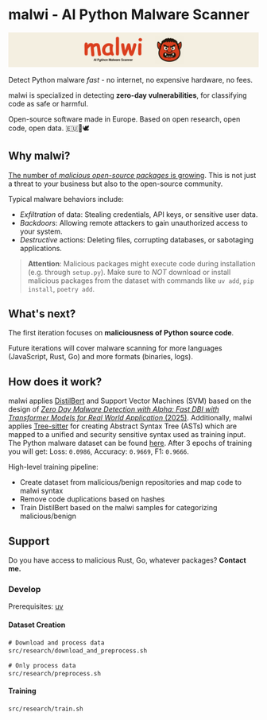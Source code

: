 # malwi - AI Python Malware Scanner

<img src="malwi-logo.png" alt="Logo">

Detect Python malware _fast_ - no internet, no expensive hardware, no fees.

malwi is specialized in detecting **zero-day vulnerabilities**, for classifying code as safe or harmful. 

Open-source software made in Europe.
Based on open research, open code, open data.
 🇪🇺🤘🕊️

## Why malwi?

[The number of _malicious open-source packages_ is growing](https://arxiv.org/pdf/2404.04991). This is not just a threat to your business but also to the open-source community.

Typical malware behaviors include:

- _Exfiltration_ of data: Stealing credentials, API keys, or sensitive user data.
- _Backdoors_: Allowing remote attackers to gain unauthorized access to your system.
- _Destructive_ actions: Deleting files, corrupting databases, or sabotaging applications.

> **Attention**: Malicious packages might execute code during installation (e.g. through `setup.py`). 
Make sure to *NOT* download or install malicious packages from the dataset with commands like `uv add`, `pip install`, `poetry add`.

## What's next?

The first iteration focuses on **maliciousness of Python source code**.

Future iterations will cover malware scanning for more languages (JavaScript, Rust, Go) and more formats (binaries, logs).

## How does it work?

malwi applies [DistilBert](https://huggingface.co/docs/transformers/model_doc/distilbert) and Support Vector Machines (SVM) based on the design of [_Zero Day Malware Detection with Alpha: Fast DBI with Transformer Models for Real World Application_ (2025)](https://arxiv.org/pdf/2504.14886v1). 
Additionally, malwi applies [Tree-sitter](https://tree-sitter.github.io/tree-sitter/) for creating Abstract Syntax Tree (ASTs) which are mapped to a unified and security sensitive syntax used as training input. The Python malware dataset can be found [here](https://github.com/lxyeternal/pypi_malregistry). After 3 epochs of training you will get: Loss: `0.0986`, Accuracy: `0.9669`, F1: `0.9666`.

High-level training pipeline:

- Create dataset from malicious/benign repositories and map code to malwi syntax
- Remove code duplications based on hashes
- Train DistilBert based on the malwi samples for categorizing malicious/benign

## Support

Do you have access to malicious Rust, Go, whatever packages? **Contact me.**


### Develop

Prerequisites: [uv](https://docs.astral.sh/uv/)

#### Dataset Creation

```
# Download and process data
src/research/download_and_preprocess.sh
```

```
# Only process data
src/research/preprocess.sh
```

#### Training

```
src/research/train.sh
```